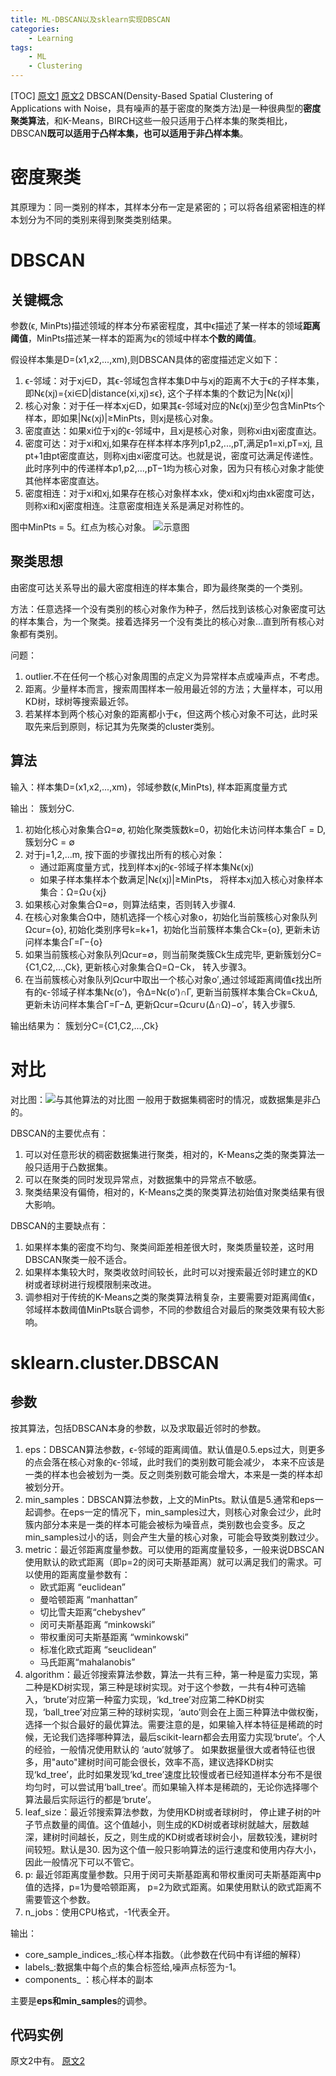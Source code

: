 ```yaml
---
title: ML-DBSCAN以及sklearn实现DBSCAN
categories: 
    - Learning
tags:  
    - ML
    - Clustering
---
```

<meta name="referrer" content="no-referrer"/>

[TOC]
[原文1](https://www.cnblogs.com/pinard/p/6208966.html)
[原文2](https://www.cnblogs.com/pinard/p/6217852.html)
DBSCAN(Density-Based Spatial Clustering of Applications with Noise，具有噪声的基于密度的聚类方法)是一种很典型的**密度聚类算法**，和K-Means，BIRCH这些一般只适用于凸样本集的聚类相比，DBSCAN**既可以适用于凸样本集，也可以适用于非凸样本集**。

<!-- more -->

# 密度聚类

其原理为：同一类别的样本，其样本分布一定是紧密的；可以将各组紧密相连的样本划分为不同的类别来得到聚类类别结果。

# DBSCAN

## 关键概念

参数(ϵ, MinPts)描述领域的样本分布紧密程度，其中ϵ描述了某一样本的领域**距离阈值**，MinPts描述某一样本的距离为ϵ的领域中样本**个数的阈值**。

假设样本集是D=(x1,x2,...,xm),则DBSCAN具体的密度描述定义如下：

1. ϵ-邻域：对于xj∈D，其ϵ-邻域包含样本集D中与xj的距离不大于ϵ的子样本集，即Nϵ(xj)={xi∈D|distance(xi,xj)≤ϵ}, 这个子样本集的个数记为|Nϵ(xj)|
2. 核心对象：对于任一样本xj∈D，如果其ϵ-邻域对应的Nϵ(xj)至少包含MinPts个样本，即如果|Nϵ(xj)|≥MinPts，则xj是核心对象。
3. 密度直达：如果xi位于xj的ϵ-邻域中，且xj是核心对象，则称xi由xj密度直达。
4. 密度可达：对于xi和xj,如果存在样本样本序列p1,p2,...,pT,满足p1=xi,pT=xj, 且pt+1由pt密度直达，则称xj由xi密度可达。也就是说，密度可达满足传递性。此时序列中的传递样本p1,p2,...,pT−1均为核心对象，因为只有核心对象才能使其他样本密度直达。
5. 密度相连：对于xi和xj,如果存在核心对象样本xk，使xi和xj均由xk密度可达，则称xi和xj密度相连。注意密度相连关系是满足对称性的。

图中MinPts = 5。红点为核心对象。
![示意图](https://images2015.cnblogs.com/blog/1042406/201612/1042406-20161222112847323-1346197243.png)

## 聚类思想

由密度可达关系导出的最大密度相连的样本集合，即为最终聚类的一个类别。

方法：任意选择一个没有类别的核心对象作为种子，然后找到该核心对象密度可达的样本集合，为一个聚类。接着选择另一个没有类比的核心对象...直到所有核心对象都有类别。

问题：

1. outlier.不在任何一个核心对象周围的点定义为异常样本点或噪声点，不考虑。
2. 距离。少量样本而言，搜索周围样本一般用最近邻的方法；大量样本，可以用KD树，球树等搜索最近邻。
3. 若某样本到两个核心对象的距离都小于ϵ，但这两个核心对象不可达，此时采取先来后到原则，标记其为先聚类的cluster类别。

## 算法

输入：样本集D=(x1,x2,...,xm)，邻域参数(ϵ,MinPts), 样本距离度量方式

输出： 簇划分C.　

1. 初始化核心对象集合Ω=∅, 初始化聚类簇数k=0，初始化未访问样本集合Γ = D,  簇划分C = ∅
2. 对于j=1,2,...m, 按下面的步骤找出所有的核心对象：
   - 通过距离度量方式，找到样本xj的ϵ-邻域子样本集Nϵ(xj)
   - 如果子样本集样本个数满足|Nϵ(xj)|≥MinPts， 将样本xj加入核心对象样本集合：Ω=Ω∪{xj}
3. 如果核心对象集合Ω=∅，则算法结束，否则转入步骤4.
4. 在核心对象集合Ω中，随机选择一个核心对象o，初始化当前簇核心对象队列Ωcur={o}, 初始化类别序号k=k+1，初始化当前簇样本集合Ck={o}, 更新未访问样本集合Γ=Γ−{o}
5. 如果当前簇核心对象队列Ωcur=∅，则当前聚类簇Ck生成完毕, 更新簇划分C={C1,C2,...,Ck}, 更新核心对象集合Ω=Ω−Ck， 转入步骤3。
6. 在当前簇核心对象队列Ωcur中取出一个核心对象o′,通过邻域距离阈值ϵ找出所有的ϵ-邻域子样本集Nϵ(o′)，令Δ=Nϵ(o′)∩Γ, 更新当前簇样本集合Ck=Ck∪Δ, 更新未访问样本集合Γ=Γ−Δ,  更新Ωcur=Ωcur∪(Δ∩Ω)−o′，转入步骤5.

输出结果为： 簇划分C={C1,C2,...,Ck}

# 对比

对比图：![与其他算法的对比图](https://img-blog.csdn.net/20170419143546349?watermark/2/text/aHR0cDovL2Jsb2cuY3Nkbi5uZXQvc2luYXRfMjY5MTczODM=/font/5a6L5L2T/fontsize/400/fill/I0JBQkFCMA==/dissolve/70/gravity/SouthEast)
一般用于数据集稠密时的情况，或数据集是非凸的。

DBSCAN的主要优点有：

1. 可以对任意形状的稠密数据集进行聚类，相对的，K-Means之类的聚类算法一般只适用于凸数据集。
2. 可以在聚类的同时发现异常点，对数据集中的异常点不敏感。
3. 聚类结果没有偏倚，相对的，K-Means之类的聚类算法初始值对聚类结果有很大影响。

DBSCAN的主要缺点有：

1. 如果样本集的密度不均匀、聚类间距差相差很大时，聚类质量较差，这时用DBSCAN聚类一般不适合。
2. 如果样本集较大时，聚类收敛时间较长，此时可以对搜索最近邻时建立的KD树或者球树进行规模限制来改进。
3. 调参相对于传统的K-Means之类的聚类算法稍复杂，主要需要对距离阈值ϵ，邻域样本数阈值MinPts联合调参，不同的参数组合对最后的聚类效果有较大影响。

# sklearn.cluster.DBSCAN

## 参数

按其算法，包括DBSCAN本身的参数，以及求取最近邻时的参数。

1. eps：DBSCAN算法参数，ϵ-邻域的距离阈值。默认值是0.5.eps过大，则更多的点会落在核心对象的ϵ-邻域，此时我们的类别数可能会减少， 本来不应该是一类的样本也会被划为一类。反之则类别数可能会增大，本来是一类的样本却被划分开。
2. min_samples：DBSCAN算法参数，上文的MinPts。默认值是5.通常和eps一起调参。在eps一定的情况下，min_samples过大，则核心对象会过少，此时簇内部分本来是一类的样本可能会被标为噪音点，类别数也会变多。反之min_samples过小的话，则会产生大量的核心对象，可能会导致类别数过少。
3. metric：最近邻距离度量参数。可以使用的距离度量较多，一般来说DBSCAN使用默认的欧式距离（即p=2的闵可夫斯基距离）就可以满足我们的需求。可以使用的距离度量参数有：
   - 欧式距离 “euclidean”
   - 曼哈顿距离 “manhattan”
   - 切比雪夫距离“chebyshev”
   - 闵可夫斯基距离 “minkowski”
   - 带权重闵可夫斯基距离 “wminkowski”
   - 标准化欧式距离 “seuclidean”
   - 马氏距离“mahalanobis”
4. algorithm：最近邻搜索算法参数，算法一共有三种，第一种是蛮力实现，第二种是KD树实现，第三种是球树实现。对于这个参数，一共有4种可选输入，‘brute’对应第一种蛮力实现，‘kd_tree’对应第二种KD树实现，‘ball_tree’对应第三种的球树实现，‘auto’则会在上面三种算法中做权衡，选择一个拟合最好的最优算法。需要注意的是，如果输入样本特征是稀疏的时候，无论我们选择哪种算法，最后scikit-learn都会去用蛮力实现‘brute’。个人的经验，一般情况使用默认的 ‘auto’就够了。 如果数据量很大或者特征也很多，用"auto"建树时间可能会很长，效率不高，建议选择KD树实现‘kd_tree’，此时如果发现‘kd_tree’速度比较慢或者已经知道样本分布不是很均匀时，可以尝试用‘ball_tree’。而如果输入样本是稀疏的，无论你选择哪个算法最后实际运行的都是‘brute’。
5. leaf_size：最近邻搜索算法参数，为使用KD树或者球树时， 停止建子树的叶子节点数量的阈值。这个值越小，则生成的KD树或者球树就越大，层数越深，建树时间越长，反之，则生成的KD树或者球树会小，层数较浅，建树时间较短。默认是30. 因为这个值一般只影响算法的运行速度和使用内存大小，因此一般情况下可以不管它。
6. p: 最近邻距离度量参数。只用于闵可夫斯基距离和带权重闵可夫斯基距离中p值的选择，p=1为曼哈顿距离， p=2为欧式距离。如果使用默认的欧式距离不需要管这个参数。
7. n_jobs：使用CPU格式，-1代表全开。

输出：

- core_sample_indices_:核心样本指数。（此参数在代码中有详细的解释）
- labels_:数据集中每个点的集合标签给,噪声点标签为-1。
- components_ ：核心样本的副本

主要是**eps和min_samples**的调参。

## 代码实例

原文2中有。
[原文2](https://www.cnblogs.com/pinard/p/6217852.html)
